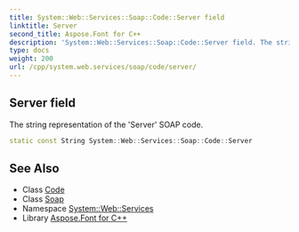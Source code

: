 ```yaml
---
title: System::Web::Services::Soap::Code::Server field
linktitle: Server
second_title: Aspose.Font for C++
description: 'System::Web::Services::Soap::Code::Server field. The string representation of the ''Server'' SOAP code in C++.'
type: docs
weight: 200
url: /cpp/system.web.services/soap/code/server/
---
```

## Server field


The string representation of the 'Server' SOAP code.

```cpp
static const String System::Web::Services::Soap::Code::Server
```

## See Also

* Class [Code](../)
* Class [Soap](../../)
* Namespace [System::Web::Services](../../../)
* Library [Aspose.Font for C++](../../../../)
